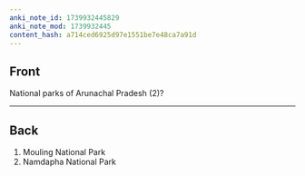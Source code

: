 ```yaml
---
anki_note_id: 1739932445829
anki_note_mod: 1739932445
content_hash: a714ced6925d97e1551be7e48ca7a91d
---
```


## Front

National parks of Arunachal Pradesh (2)?

<hr/>

## Back

1. Mouling National Park  
2. Namdapha National Park